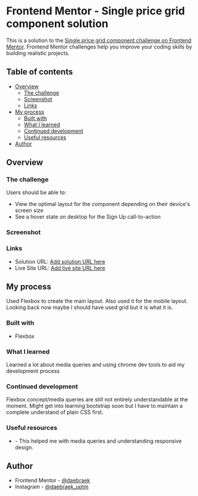 # Frontend Mentor - Single price grid component solution

This is a solution to the [Single price grid component challenge on Frontend Mentor](https://www.frontendmentor.io/challenges/single-price-grid-component-5ce41129d0ff452fec5abbbc). Frontend Mentor challenges help you improve your coding skills by building realistic projects.

## Table of contents

- [Overview](#overview)
  - [The challenge](#the-challenge)
  - [Screenshot](#screenshot)
  - [Links](#links)
- [My process](#my-process)
  - [Built with](#built-with)
  - [What I learned](#what-i-learned)
  - [Continued development](#continued-development)
  - [Useful resources](#useful-resources)
- [Author](#author)

## Overview

### The challenge

Users should be able to:

- View the optimal layout for the component depending on their device's screen size
- See a hover state on desktop for the Sign Up call-to-action

### Screenshot

[](screenshot.png)

### Links

- Solution URL: [Add solution URL here](https://your-solution-url.com)
- Live Site URL: [Add live site URL here](https://your-live-site-url.com)

## My process

Used Flexbox to create the main layout. Also used it for the mobile layout. Looking back now maybe I should have used grid but it is what it is.

### Built with

- Flexbox

### What I learned

Learned a lot about media queries and using chrome dev tools to aid my development process

### Continued development

Flexbox concept/media queries are still not entirely understandable at the moment. Might get into learning bootstrap soon but I have to maintain a complete understand of plain CSS first.

### Useful resources

- [](https://www.youtube.com/watch?v=K24lUqcT0Ms&t=404s&ab_channel=SlayingTheDragon) - This helped me with media queries and understanding responsive design.

## Author

- Frontend Mentor - [@daebraek](https://www.frontendmentor.io/profile/daebraek)
- Instagram - [@daebraek_uptm](https://www.instagram.com/daebraek_uptm/?hl=en)
